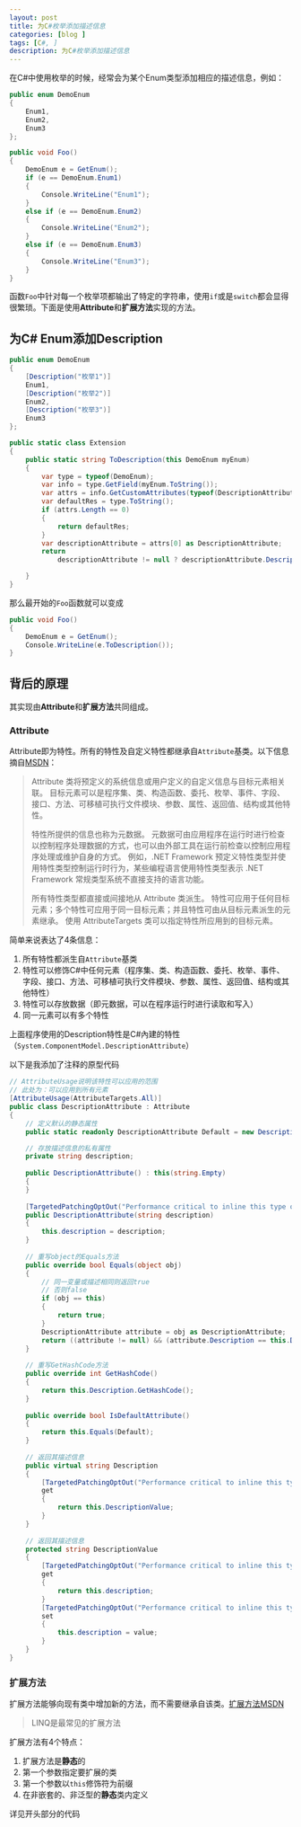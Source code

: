 ```yaml
---
layout: post
title: 为C#枚举添加描述信息
categories: [blog ]
tags: [C#, ]
description: 为C#枚举添加描述信息
---
```


在C#中使用枚举的时候，经常会为某个Enum类型添加相应的描述信息，例如：

```c#
public enum DemoEnum
{
    Enum1,
    Enum2,
    Enum3
};

public void Foo()
{
    DemoEnum e = GetEnum();
    if (e == DemoEnum.Enum1)
    {
        Console.WriteLine("Enum1");
    }
    else if (e == DemoEnum.Enum2)
    {
        Console.WriteLine("Enum2");
    }
    else if (e == DemoEnum.Enum3)
    {
        Console.WriteLine("Enum3");
    }
}
```

函数```Foo```中针对每一个枚举项都输出了特定的字符串，使用```if```或是```switch```都会显得很繁琐。下面是使用**Attribute**和**扩展方法**实现的方法。

## 为C# Enum添加Description

```c#
public enum DemoEnum
{
    [Description("枚举1")]
    Enum1,
    [Description("枚举2")]
    Enum2,
    [Description("枚举3")]
    Enum3
};

public static class Extension
{
    public static string ToDescription(this DemoEnum myEnum)
    {
        var type = typeof(DemoEnum);
        var info = type.GetField(myEnum.ToString());
        var attrs = info.GetCustomAttributes(typeof(DescriptionAttribute), true);
        var defaultRes = type.ToString();
        if (attrs.Length == 0)
        {
            return defaultRes;
        }
        var descriptionAttribute = attrs[0] as DescriptionAttribute;
        return
            descriptionAttribute != null ? descriptionAttribute.Description : defaultRes;

    } 
}
```
那么最开始的```Foo```函数就可以变成

```c#
public void Foo()
{
    DemoEnum e = GetEnum();
    Console.WriteLine(e.ToDescription());
}
```

## 背后的原理
其实现由**Attribute**和**扩展方法**共同组成。
### Attribute
Attribute即为特性。所有的特性及自定义特性都继承自```Attribute```基类。以下信息摘自[MSDN](https://msdn.microsoft.com/zh-cn/library/system.attribute(v=vs.100).aspx)：

> Attribute 类将预定义的系统信息或用户定义的自定义信息与目标元素相关联。 目标元素可以是程序集、类、构造函数、委托、枚举、事件、字段、接口、方法、可移植可执行文件模块、参数、属性、返回值、结构或其他特性。  
>   
> 特性所提供的信息也称为元数据。 元数据可由应用程序在运行时进行检查以控制程序处理数据的方式，也可以由外部工具在运行前检查以控制应用程序处理或维护自身的方式。 例如，.NET Framework 预定义特性类型并使用特性类型控制运行时行为，某些编程语言使用特性类型表示 .NET Framework 常规类型系统不直接支持的语言功能。  
>   
> 所有特性类型都直接或间接地从 Attribute 类派生。 特性可应用于任何目标元素；多个特性可应用于同一目标元素；并且特性可由从目标元素派生的元素继承。 使用 AttributeTargets 类可以指定特性所应用到的目标元素。

简单来说表达了4条信息：

1. 所有特性都派生自```Attribute```基类
1. 特性可以修饰C#中任何元素（程序集、类、构造函数、委托、枚举、事件、字段、接口、方法、可移植可执行文件模块、参数、属性、返回值、结构或其他特性）
1. 特性可以存放数据（即元数据，可以在程序运行时进行读取和写入）
1. 同一元素可以有多个特性

上面程序使用的Description特性是C#內建的特性（```System.ComponentModel.DescriptionAttribute```）

以下是我添加了注释的原型代码

```c#
// AttributeUsage说明该特性可以应用的范围
// 此处为：可以应用到所有元素
[AttributeUsage(AttributeTargets.All)]
public class DescriptionAttribute : Attribute
{
    // 定义默认的静态属性
    public static readonly DescriptionAttribute Default = new DescriptionAttribute();

    // 存放描述信息的私有属性
    private string description;
    
    public DescriptionAttribute() : this(string.Empty)
    {
    }
    
    [TargetedPatchingOptOut("Performance critical to inline this type of method across NGen image boundaries")]
    public DescriptionAttribute(string description)
    {
        this.description = description;
    }
    
    // 重写object的Equals方法
    public override bool Equals(object obj)
    {
        // 同一变量或描述相同则返回true
        // 否则false
        if (obj == this)
        {
            return true;
        }
        DescriptionAttribute attribute = obj as DescriptionAttribute;
        return ((attribute != null) && (attribute.Description == this.Description));
    }
    
    // 重写GetHashCode方法
    public override int GetHashCode()
    {
        return this.Description.GetHashCode();
    }
    
    public override bool IsDefaultAttribute()
    {
        return this.Equals(Default);
    }
    
    // 返回其描述信息
    public virtual string Description
    {
        [TargetedPatchingOptOut("Performance critical to inline this type of method across NGen image boundaries")]
        get
        {
            return this.DescriptionValue;
        }
    }
    
    // 返回其描述信息
    protected string DescriptionValue
    {
        [TargetedPatchingOptOut("Performance critical to inline this type of method across NGen image boundaries")]
        get
        {
            return this.description;
        }
        [TargetedPatchingOptOut("Performance critical to inline this type of method across NGen image boundaries")]
        set
        {
            this.description = value;
        }
    }
}
```

### 扩展方法
扩展方法能够向现有类中增加新的方法，而不需要继承自该类。[扩展方法MSDN](https://msdn.microsoft.com/library/bb383977.aspx)

> LINQ是最常见的扩展方法

扩展方法有4个特点：

1. 扩展方法是**静态**的
1. 第一个参数指定要扩展的类
1. 第一个参数以```this```修饰符为前缀
1. 在非嵌套的、非泛型的**静态**类内定义

详见开头部分的代码
